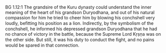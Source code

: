 BG 1.12:1	The grandsire of the Kuru dynasty could understand the inner meaning of the heart of his grandson Duryodhana, and out of his natural compassion for him he tried to cheer him by blowing his conchshell very loudly, beﬁtting his position as a lion. Indirectly, by the symbolism of the conchshell, he informed his depressed grandson Duryodhana that he had no chance of victory in the battle, because the Supreme Lord Kṛṣṇa was on the other side. But still, it was his duty to conduct the ﬁght, and no pains would be spared in that connection.